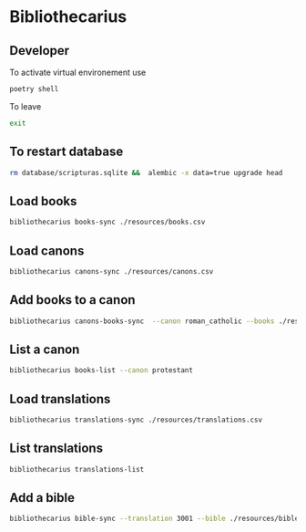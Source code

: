 # Bibliothecarius

## Developer

To activate virtual environement use 
```bash
poetry shell
```

To leave
```bash
exit
```

## To restart database
```bash
rm database/scripturas.sqlite &&  alembic -x data=true upgrade head
```

## Load books
```bash
bibliothecarius books-sync ./resources/books.csv
```

## Load canons
```bash
bibliothecarius canons-sync ./resources/canons.csv
```

## Add books to a canon
```bash
bibliothecarius canons-books-sync  --canon roman_catholic --books ./resources/canons/roman_catholic_canon.csv
```

## List a canon
```bash
bibliothecarius books-list --canon protestant
```
## Load translations
```bash
bibliothecarius translations-sync ./resources/translations.csv
```

## List translations
```bash
bibliothecarius translations-list
```

## Add a bible
```bash
bibliothecarius bible-sync --translation 3001 --bible ./resources/bibles/nvi.csv
```